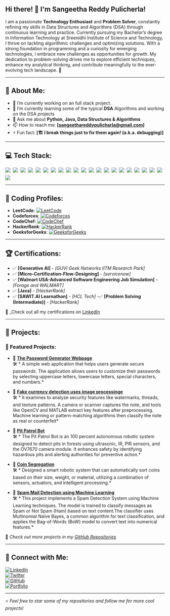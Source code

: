 ## Hi there! 👋 I'm Sangeetha Reddy Pulicherla! 

I am a passionate **Technology Enthusiast** and **Problem Solver**, constantly refining my skills in Data Structures and Algorithms (DSA) through continuous learning and practice. Currently pursuing my Bachelor’s degree in Information Technology at Sreenidhi Institute of Science and Technology, I thrive on tackling algorithmic challenges and optimizing solutions. With a strong foundation in programming and a curiosity for emerging technologies, I embrace new challenges as opportunities for growth. My dedication to problem-solving drives me to explore efficient techniques, enhance my analytical thinking, and contribute meaningfully to the ever-evolving tech landscape. 🚀

---

## 🚀 About Me:
- 🔭 I’m currently working on an full stack project.
- 🌱 I’m currently learning some of the typical **DSA** Algorithms and working on the DSA projects
- 💬 Ask me about **Python, Java, Data Structures & Algorithms**
- 📫 How to reach me: **[sangeethareddypulicharla@gmail.com]**
- ⚡ Fun fact: **[🏗️ I break things just to fix them again! (a.k.a. debugging)]**

---

## 💻 Tech Stack:

 <div style="display: flex; flex-wrap: wrap; gap: 8px;">
  <img src="https://img.shields.io/badge/-Python-3776AB?style=flat-square&logo=python&logoColor=white">
  <img src="https://img.shields.io/badge/-Java-007396?style=flat-square&logo=java&logoColor=white">
<!--   <img src="https://img.shields.io/badge/-C++-00599C?style=flat-square&logo=c%2B%2B&logoColor=white"> -->
  <img src="https://img.shields.io/badge/-JavaScript-F7DF1E?style=flat-square&logo=javascript&logoColor=black">
  <img src="https://img.shields.io/badge/-GitHub-181717?style=flat-square&logo=github&logoColor=white">
  <img src="https://img.shields.io/badge/-VS%20Code-007ACC?style=flat-square&logo=visual-studio-code&logoColor=white">
  <img src="https://img.shields.io/badge/-SQL-4479A1?style=flat-square&logo=sqlite&logoColor=white">
  <img src="https://img.shields.io/badge/-MongoDB-47A248?style=flat-square&logo=mongodb&logoColor=white">
  <img src="https://img.shields.io/badge/-Machine%20Learning-FF6F00?style=flat-square&logo=tensorflow&logoColor=white">
  <img src="https://img.shields.io/badge/-Data%20Science-25A162?style=flat-square&logo=scipy&logoColor=white">
  <img src="https://img.shields.io/badge/-Pandas-150458?style=flat-square&logo=pandas&logoColor=white">
  <img src="https://img.shields.io/badge/-HTML-E34F26?style=flat-square&logo=html5&logoColor=white">
  <img src="https://img.shields.io/badge/-CSS-1572B6?style=flat-square&logo=css3&logoColor=white">
  <img src="https://img.shields.io/badge/-OOP-1F618D?style=flat-square&logo=codeforces&logoColor=white">
  <img src="https://img.shields.io/badge/-DBMS-FF5733?style=flat-square&logo=mysql&logoColor=white">
  <img src="https://img.shields.io/badge/-Computer%20Networks-008080?style=flat-square&logo=cisco&logoColor=white">
  <img src="https://img.shields.io/badge/-OpenCV-5C3EE8?style=flat-square&logo=opencv&logoColor=white">
  <img src="https://img.shields.io/badge/-Scikit--Learn-F7931E?style=flat-square&logo=scikit-learn&logoColor=white">
  <img src="https://img.shields.io/badge/-PyTorch-EE4C2C?style=flat-square&logo=pytorch&logoColor=white">
  <img src="https://img.shields.io/badge/-TensorFlow-FF6F00?style=flat-square&logo=tensorflow&logoColor=white">
  <img src="https://img.shields.io/badge/-Generative%20AI-800080?style=flat-square&logo=openai&logoColor=white">
  <img src="https://img.shields.io/badge/-Robotics-FFAA00?style=flat-square&logo=nasa&logoColor=white">
<img src="https://img.shields.io/badge/-UI/UX-0099ff?style=flat-square&logo=figma&logoColor=white">

</div>


---
## 🏅 Coding Profiles:
- **LeetCode**: [![LeetCode](https://img.shields.io/badge/LeetCode-FFA116?style=flat-square&logo=leetcode&logoColor=white)](https://leetcode.com/u/sangeereddy30/)  
- **Codeforces**: [![Codeforces](https://img.shields.io/badge/Codeforces-1F8ACB?style=flat-square&logo=codeforces&logoColor=white)](https://codeforces.com/profile/sangeethareddypulicharla)  
- **CodeChef**: [![CodeChef](https://img.shields.io/badge/CodeChef-5B4638?style=flat-square&logo=codechef&logoColor=white)](https://www.codechef.com/users/sangeereddy30)  
- **HackerRank**: [![HackerRank](https://img.shields.io/badge/HackerRank-2EC866?style=flat-square&logo=hackerrank&logoColor=white)](https://www.hackerrank.com/profile/sangeethareddyp1)  
- **GeeksforGeeks**: [![GeeksforGeeks](https://img.shields.io/badge/GeeksforGeeks-0F9D58?style=flat-square&logo=geeksforgeeks&logoColor=white)](https://www.geeksforgeeks.org/user/sangeethvxy0/)  

---


## 🏆 Certifications:
- ✅ **[Generative AI]** - *[GUVI Geek Networks IITM Research Park]*  
- ✅ **[Micro-Certification-Flow-Designing]** - *[servicenow]*  
- ✅ **[Walmart USA-Advanced Software Engineering Job Simulation]** - *[Forage and WALMART]*  
- ✅ **[Java]** - *[HackerRank]*  
- ✅ **[SAWIT.AI Learnathon]** - *[HCL Tech]*
-✅ **[Problem Solving (Intermediate)]** - *[HackerRank]*

📜 _Check out all my certifications on [LinkedIn](https://www.linkedin.com/in/pulicherla30/)

---

## 🚀 Projects:
### 🌟 Featured Projects:
- 🔹 **[The Password Generator Webpage ](https://github.com/yourusername/project1)**  
  🛠 * A simple web application that helps users generate secure passwords. The application allows users to customize their passwords by selecting uppercase letters, lowercase letters, special characters, and numbers.*
  
- 🔹 **[Fake currency detection uses image processinge](https://github.com/yourusername/project2)**  
  🛠 * It examines to analyze security features like watermarks, threads, and texture patterns. A camera or scanner captures the note, and tools like OpenCV and MATLAB extract key features after preprocessing. Machine learning or pattern-matching algorithms then classify the note as real or counterfeit*

  
- 🔹 **[Pit Patrol Bot](https://github.com/yourusername/project2)**  
  🛠 * The Pit Patrol Bot is an 100 percent autonomous robotic system designed to detect pits in forests using ultrasonic, IR, PIR sensors, and the OV7670 camera module. It enhances safety by identifying hazardous pits and alerting authorities for preventive action.*

- 🔹 **[Coin Segregation](https://github.com/yourusername/project2)**  
  🛠 * Designed a smart robotic system that can automatically sort coins based on their size, weight, or material, utilizing a combination of sensors, actuators, and intelligent processing.*
  
- 🔹 **[Spam Mail Detection using Machine Learning](https://github.com/yourusername/project2)**  
  🛠 * This project implements a Spam Detection System using Machine Learning techniques. The model is trained to classify messages as Spam or Not Spam (Ham) based on text content.The classifier uses Multinomial Naïve Bayes, a common algorithm for text classification, and applies the Bag-of-Words (BoW) model to convert text into numerical features.*

🔗 _Check out more projects in my [GitHub Repositories](https://github.com/sangeereddy30?tab=repositories)_  

---
## 🎯 Connect with Me:
[![LinkedIn](https://img.shields.io/badge/-LinkedIn-0077B5?style=flat-square&logo=linkedin&logoColor=white)](https://www.linkedin.com/in/pulicherla30/)  
[![Twitter](https://img.shields.io/badge/-Twitter-1DA1F2?style=flat-square&logo=twitter&logoColor=white)](https://twitter.com/sangeereddy3008)  
[![GitHub](https://img.shields.io/badge/-GitHub-181717?style=flat-square&logo=github&logoColor=white)](https://github.com/sangeereddy30)  
[![Portfolio](https://img.shields.io/badge/Portfolio-FF5722?style=flat-square&logo=Google-Chrome&logoColor=white)](https://yourportfolio.com/)  

---

⭐ _Feel free to star some of my repositories and follow me for more cool projects!_  
